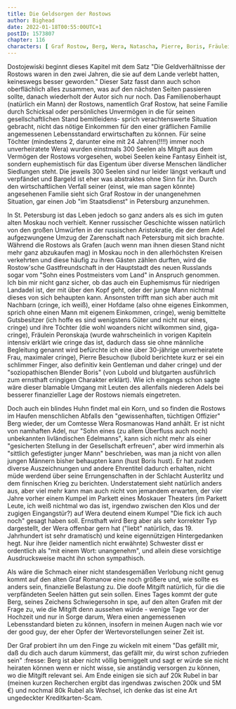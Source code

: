 ```yaml
---
title: Die Geldsorgen der Rostows
author: Bighead
date: 2022-01-18T00:55:00UTC+1
postID: 1573807
chapter: 116
characters: [ Graf Rostow, Berg, Wera, Natascha, Pierre, Boris, Fräulein Peronskaja ]
---
```

Dostojewiski beginnt dieses Kapitel mit dem Satz "Die Geldverhältnisse der Rostows waren in den zwei Jahren, die sie auf dem Lande verlebt hatten, keineswegs besser geworden." Dieser Satz fasst dann auch schon oberflächlich alles zusammen, was auf den nächsten Seiten passieren sollte, danach wiederholt der Autor sich nur noch. Das Familienoberhaupt (natürlich ein Mann) der Rostows, namentlich Graf Rostow, hat seine Familie durch Schicksal oder persönliches Unvermögen in die für seinen gesellschaftlichen Stand bemitleidens- sprich verachtenswerte Situation gebracht, nicht das nötige Einkommen für den einer gräflichen Familie angemessenen Lebensstandard erwirtschaften zu können. Für seine Töchter (mindestens 2, darunter eine mit 24 Jahren(!!!!) immer noch unverheiratete Wera) wurden einstmals 300 Seelen als Mitgift aus dem Vermögen der Rostows vorgesehen, wobei Seelen keine Fantasy Einheit ist, sondern euphemistisch für das Eigentum über diverse Menschen ländlicher Siedlungen steht. Die jeweils 300 Seelen sind nur leider längst verkauft und verpfändet und Bargeld ist eher was abstraktes ohne Sinn für ihn. Durch den wirtschaftlichen Verfall seiner (einst, wie man sagen könnte) angesehenen Familie sieht sich Graf Rostow in der unangenehmen Situation, gar einen Job "im Staatsdienst" in Petersburg anzunehmen.

In St. Petersburg ist das Leben jedoch so ganz anders als es sich im guten alten Moskau noch verhielt. Kenner russischer Geschichte wissen natürlich von den großen Umwürfen in der russischen Aristokratie, die der dem Adel aufgezwungene Umzug der Zarenschaft nach Petersburg mit sich brachte. Während die Rostows als Grafen (auch wenn man ihnen diesen Stand nicht mehr ganz abzukaufen mag) in Moskau noch in den allerhöchsten Kreisen verkehrten und diese häufig zu ihren Gästen zählen durften, wird die Rostow'sche Gastfreundschaft in der Hauptstadt des neuen Russlands sogar vom "Sohn eines Postmeisters vom Land" in Anspruch genommen. Ich bin mir nicht ganz sicher, ob das auch ein Euphemismus für niedrigen Landadel ist, der mit über den Kopf geht, oder der junge Mann nichtmal dieses von sich behaupten kann. Ansonsten trifft man sich aber auch mit Nachbarn (cringe, ich weiß), einer Hofdame (also ohne eigenes Einkommen, sprich ohne einen Mann mit eigenem Einkommen, cringe), wenig bemittelte Gutsbesitzer (ich hoffe es sind wenigstens Güter und nicht nur eines, cringe) und ihre Töchter (die wohl woanders nicht wilkommen sind, giga-cringe), Fräulein Peronskaja (wurde wahrscheinlich in vorigen Kapiteln intensiv erklärt wie cringe das ist, dadurch dass sie ohne männliche Begleitung genannt wird befürchte ich eine über 30-jährige unverheiratete Frau, maximaler cringe), Pierre Besuchow (lubold berichtete kurz er sei ein schlimmer Finger, also definitiv kein Gentleman und daher cringe) und der "soziopathischen Blender Boris" (von Lubold und blutgarten ausführlich zum ernsthaft cringigen Charakter erklärt). Wie ich eingangs schon sagte wäre dieser blamable Umgang mit Leuten des allenfalls niederen Adels bei besserer finanzieller Lage der Rostows niemals eingetreten.

Doch auch ein blindes Huhn findet mal ein Korn, und so finden die Rostows im Haufen menschlichen Abfalls den "gewissenhaften, tüchtigen Offizier" Berg wieder, der um Comtesse Wera Rosmanowas Hand anhält. Er ist nicht von namhaften Adel, nur "Sohn eines (zu allem Überfluss auch noch) unbekannten livländischen Edelmanns", kann sich nicht mehr als einer "gesicherten Stellung in der Gesellschaft erfreuen", aber wird immerhin als "sittlich gefestigter junger Mann" beschrieben, was man ja nicht von allen jungen Männern bisher behaupten kann (hust Boris hust). Er hat zudem diverse Auszeichnungen und andere Ehrentitel dadurch erhalten, nicht müde werdend über seine Errungenschaften in der Schlacht Austerlitz und dem finnischen Krieg zu berichten. Understatement sieht natürlich anders aus, aber viel mehr kann man auch nicht von jemandem erwarten, der vier Jahre vorher einem Kumpel im Parkett eines Moskauer Theaters (im Parkett Leute, ich weiß nichtmal wo das ist, irgendwo zwischen den Klos und der zugigen Eingangstür?) auf Wera deutend einem Kumpel "Die fick ich auch noch" gesagt haben soll. Ernsthaft wird Berg aber als sehr korrekter Typ dargestellt, der Wera offenbar gern hat ("liebt" natürlich, das 19. Jahrhundert ist sehr dramatisch) und keine eigennützigen Hintergedanken hegt. Nur ihre (leider namentlich nicht erwähnte) Schwester disst er ordentlich als "mit einem Wort: unangenehm", und allein diese vorsichtige Ausdrucksweise macht ihn schon sympathisch.

Als wäre die Schmach einer nicht standesgemäßen Verlobung nicht genug kommt auf den alten Graf Romanow eine noch größere und, wie sollte es anders sein, finanzielle Belastung zu. Die doofe Mitgift natürlich, für die die verpfändeten Seelen hätten gut sein sollen. Eines Tages kommt der gute Berg, seines Zeichens Schwiegersohn in spe, auf den alten Grafen mit der Frage zu, wie die Mitgift denn aussehen würde - wenige Tage vor der Hochzeit und nur in Sorge darum, Wera einen angemessenen Lebensstandard bieten zu können, insofern in meinen Augen nach wie vor der good guy, der eher Opfer der Wertevorstellungen seiner Zeit ist.

Der Graf probiert ihn um den Finge zu wickeln mit einem "Das gefällt mir, daß du dich auch darum kümmerst, das gefällt mir, du wirst schon zufrieden sein" :fresse: Berg ist aber nicht völlig bemiggelt und sagt er würde sie nicht heiraten können wenn er nicht wisse, sie anständig versorgen zu können, wo die Mitgift relevant sei. Am Ende einigen sie sich auf 20k Rubel in bar (meinen kurzen Recherchen ergibt das irgendwas zwischen 200k und 5M €) und nochmal 80k Rubel als Wechsel, ich denke das ist eine Art ungedeckter Kreditkarten-Scam.